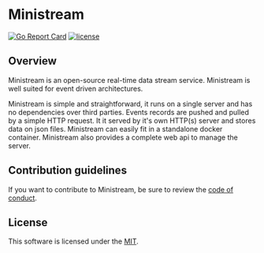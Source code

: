 # Ministream

[![Go Report Card](https://goreportcard.com/badge/github.com/nbigot/ministream)](https://goreportcard.com/report/github.com/nbigot/ministream)
[![license](https://img.shields.io/github/license/nbigot/ministream)](https://github.com/nbigot/ministream/blob/main/LICENSE)


## Overview

Ministream is an open-source real-time data stream service.
Ministream is well suited for event driven architectures.

Ministream is simple and straightforward, it runs on a single server and has no dependencies over third parties.
Events records are pushed and pulled by a simple HTTP request.
It it served by it's own HTTP(s) server and stores data on json files.
Ministream can easily fit in a standalone docker container.
Ministream also provides a complete web api to manage the server.


## Contribution guidelines

If you want to contribute to Ministream, be sure to review the [code of conduct](CODE_OF_CONDUCT.md).


## License

This software is licensed under the [MIT](./LICENSE).
